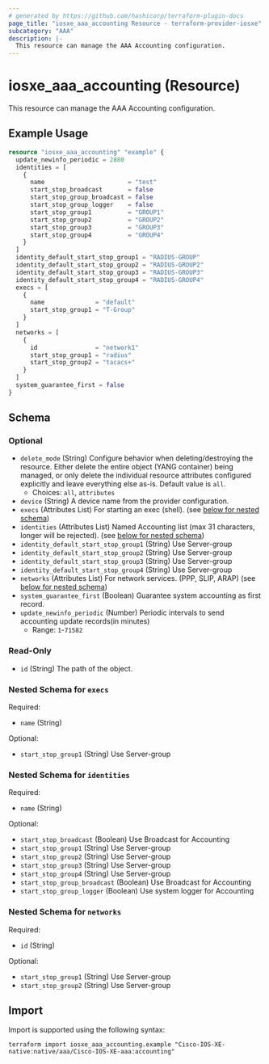 ```yaml
---
# generated by https://github.com/hashicorp/terraform-plugin-docs
page_title: "iosxe_aaa_accounting Resource - terraform-provider-iosxe"
subcategory: "AAA"
description: |-
  This resource can manage the AAA Accounting configuration.
---
```


# iosxe_aaa_accounting (Resource)

This resource can manage the AAA Accounting configuration.

## Example Usage

```terraform
resource "iosxe_aaa_accounting" "example" {
  update_newinfo_periodic = 2880
  identities = [
    {
      name                       = "test"
      start_stop_broadcast       = false
      start_stop_group_broadcast = false
      start_stop_group_logger    = false
      start_stop_group1          = "GROUP1"
      start_stop_group2          = "GROUP2"
      start_stop_group3          = "GROUP3"
      start_stop_group4          = "GROUP4"
    }
  ]
  identity_default_start_stop_group1 = "RADIUS-GROUP"
  identity_default_start_stop_group2 = "RADIUS-GROUP2"
  identity_default_start_stop_group3 = "RADIUS-GROUP3"
  identity_default_start_stop_group4 = "RADIUS-GROUP4"
  execs = [
    {
      name              = "default"
      start_stop_group1 = "T-Group"
    }
  ]
  networks = [
    {
      id                = "network1"
      start_stop_group1 = "radius"
      start_stop_group2 = "tacacs+"
    }
  ]
  system_guarantee_first = false
}
```

<!-- schema generated by tfplugindocs -->
## Schema

### Optional

- `delete_mode` (String) Configure behavior when deleting/destroying the resource. Either delete the entire object (YANG container) being managed, or only delete the individual resource attributes configured explicitly and leave everything else as-is. Default value is `all`.
  - Choices: `all`, `attributes`
- `device` (String) A device name from the provider configuration.
- `execs` (Attributes List) For starting an exec (shell). (see [below for nested schema](#nestedatt--execs))
- `identities` (Attributes List) Named Accounting list (max 31 characters, longer will be rejected). (see [below for nested schema](#nestedatt--identities))
- `identity_default_start_stop_group1` (String) Use Server-group
- `identity_default_start_stop_group2` (String) Use Server-group
- `identity_default_start_stop_group3` (String) Use Server-group
- `identity_default_start_stop_group4` (String) Use Server-group
- `networks` (Attributes List) For network services. (PPP, SLIP, ARAP) (see [below for nested schema](#nestedatt--networks))
- `system_guarantee_first` (Boolean) Guarantee system accounting as first record.
- `update_newinfo_periodic` (Number) Periodic intervals to send accounting update records(in minutes)
  - Range: `1`-`71582`

### Read-Only

- `id` (String) The path of the object.

<a id="nestedatt--execs"></a>
### Nested Schema for `execs`

Required:

- `name` (String)

Optional:

- `start_stop_group1` (String) Use Server-group


<a id="nestedatt--identities"></a>
### Nested Schema for `identities`

Required:

- `name` (String)

Optional:

- `start_stop_broadcast` (Boolean) Use Broadcast for Accounting
- `start_stop_group1` (String) Use Server-group
- `start_stop_group2` (String) Use Server-group
- `start_stop_group3` (String) Use Server-group
- `start_stop_group4` (String) Use Server-group
- `start_stop_group_broadcast` (Boolean) Use Broadcast for Accounting
- `start_stop_group_logger` (Boolean) Use system logger for Accounting


<a id="nestedatt--networks"></a>
### Nested Schema for `networks`

Required:

- `id` (String)

Optional:

- `start_stop_group1` (String) Use Server-group
- `start_stop_group2` (String) Use Server-group

## Import

Import is supported using the following syntax:

```shell
terraform import iosxe_aaa_accounting.example "Cisco-IOS-XE-native:native/aaa/Cisco-IOS-XE-aaa:accounting"
```
